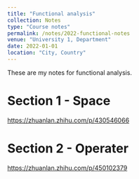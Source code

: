 ```yaml
---
title: "Functional analysis"
collection: Notes
type: "Course notes"
permalink: /notes/2022-functional-notes
venue: "University 1, Department"
date: 2022-01-01
location: "City, Country"
---
```


These are my notes for functional analysis.

Section 1 - Space
======
https://zhuanlan.zhihu.com/p/430546066

Section 2 - Operater
======
https://zhuanlan.zhihu.com/p/450102379
